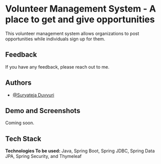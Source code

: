 
# Volunteer Management System - A place to get and give opportunities 

This volunteer management system allows organizations to post opportunities while individuals sign up for them.

## Feedback

If you have any feedback, please reach out to me.

## Authors

- [@Suryateja Duvvuri](https://www.github.com/suryatejaduvvuri)

## Demo and Screenshots

Coming soon.



## Tech Stack

**Technologies To be used:** Java, Spring Boot, Spring JDBC, Spring Data JPA, Spring Security, and Thymeleaf

